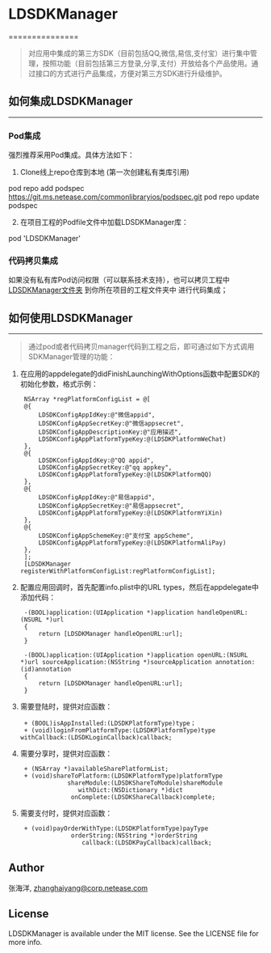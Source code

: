 # LDSDKManager
===============

>对应用中集成的第三方SDK（目前包括QQ,微信,易信,支付宝）进行集中管理，按照功能（目前包括第三方登录,分享,支付）开放给各个产品使用。通过接口的方式进行产品集成，方便对第三方SDK进行升级维护。


## 如何集成LDSDKManager
-------------------

### Pod集成

>
强烈推荐采用Pod集成。具体方法如下：

1.  Clone线上repo仓库到本地 (第一次创建私有类库引用)

pod repo add podspec https://git.ms.netease.com/commonlibraryios/podspec.git 
pod repo update podspec

2. 在项目工程的Podfile文件中加载LDSDKManager库：

pod 'LDSDKManager'


### 代码拷贝集成

>
如果没有私有库Pod访问权限（可以联系技术支持），也可以拷贝工程中[LDSDKManager文件夹](LDSDKManager) 到你所在项目的工程文件夹中 进行代码集成；


## 如何使用LDSDKManager
---------------------------------

> 通过pod或者代码拷贝manager代码到工程之后，即可通过如下方式调用SDKManager管理的功能：

1. 在应用的appdelegate的didFinishLaunchingWithOptions函数中配置SDK的初始化参数，格式示例：

    	NSArray *regPlatformConfigList = @[
    	@{
    	    LDSDKConfigAppIdKey:@"微信appid",
    	    LDSDKConfigAppSecretKey:@"微信appsecret",
    	    LDSDKConfigAppDescriptionKey:@"应用描述",
    	    LDSDKConfigAppPlatformTypeKey:@(LDSDKPlatformWeChat)
    	},
    	@{
    	    LDSDKConfigAppIdKey:@"QQ appid",
    	    LDSDKConfigAppSecretKey:@"qq appkey",
    	    LDSDKConfigAppPlatformTypeKey:@(LDSDKPlatformQQ)
    	},
    	@{
    	    LDSDKConfigAppIdKey:@"易信appid",
    	    LDSDKConfigAppSecretKey:@"易信appsecret",
    	    LDSDKConfigAppPlatformTypeKey:@(LDSDKPlatformYiXin)
    	},
    	@{
    	    LDSDKConfigAppSchemeKey:@"支付宝 appScheme",
            LDSDKConfigAppPlatformTypeKey:@(LDSDKPlatformAliPay)
    	},
    	];
    	[LDSDKManager registerWithPlatformConfigList:regPlatformConfigList];

2. 配置应用回调时，首先配置info.plist中的URL types，然后在appdelegate中添加代码：

    	-(BOOL)application:(UIApplication *)application handleOpenURL:(NSURL *)url
    	{
    	    return [LDSDKManager handleOpenURL:url];
    	}
    	
    	-(BOOL)application:(UIApplication *)application openURL:(NSURL *)url sourceApplication:(NSString *)sourceApplication annotation:(id)annotation
    	{
    	    return [LDSDKManager handleOpenURL:url];
    	}

3. 需要登陆时，提供对应函数：

        + (BOOL)isAppInstalled:(LDSDKPlatformType)type；
        + (void)loginFromPlatformType:(LDSDKPlatformType)type withCallback:(LDSDKLoginCallback)callback;

4. 需要分享时，提供对应函数：

        + (NSArray *)availableSharePlatformList;
        + (void)shareToPlatform:(LDSDKPlatformType)platformType
                    shareModule:(LDSDKShareToModule)shareModule
                       withDict:(NSDictionary *)dict
                     onComplete:(LDSDKShareCallback)complete;

5. 需要支付时，提供对应函数：

        + (void)payOrderWithType:(LDSDKPlatformType)payType 
                     orderString:(NSString *)orderString 
                        callback:(LDSDKPayCallback)callback;



## Author

张海洋, zhanghaiyang@corp.netease.com

## License

LDSDKManager is available under the MIT license. See the LICENSE file for more info.
